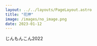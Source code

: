 ```yaml
---
layout: ../../layouts/PageLayout.astro
title: "花押"
image: /images/no_image.png
date: 2023-01-12
---
```


じんもんこん2022
